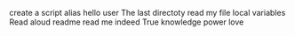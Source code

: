 create a script alias
hello user
The last directoty
read my file
local variables
Read aloud
readme
read me
indeed True knowledge
power
love
